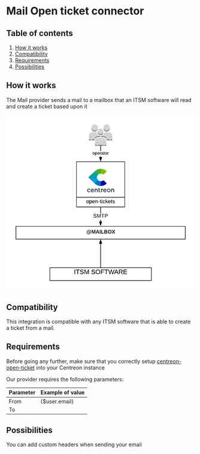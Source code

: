 # Mail Open ticket connector

## Table of contents
1. [How it works](#how-it-works)
2. [Compatibility](#compatibility)
3. [Requirements](#requirements)
4. [Possibilities](#possibilities)

## How it works <a name="how-it-works"></a>
The Mail provider sends a mail to a mailbox that an ITSM software will read and create a ticket based upon it

![architecture](img/ot-mail-architecture.png)

## Compatibility <a name="compatibility"></a>
This integration is compatible with any ITSM software that is able to create a ticket from a mail.

## Requirements
Before going any further, make sure that you correctly setup [centreon-open-ticket](https://documentation.centreon.com/docs/centreon-open-tickets/en/latest/installation/index.html)
into your Centreon instance

Our provider requires the following parameters:

| Parameter | Example of value |
| --------- | ---------------- |
| From | {$user.email} |
| To | |

## Possibilities <a name="possibilities"></a>
You can add custom headers when sending your email
